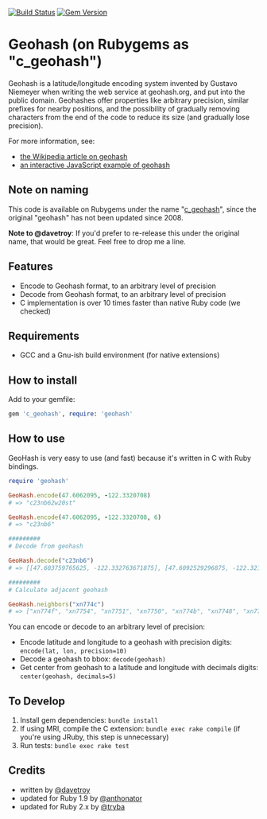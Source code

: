 [![Build Status](https://travis-ci.org/mapzen/geohash.svg?branch=master)](https://travis-ci.org/mapzen/geohash)
[![Gem Version](https://badge.fury.io/rb/c_geohash.svg)](http://badge.fury.io/rb/c_geohash)

# Geohash (on Rubygems as "c_geohash")

Geohash is a latitude/longitude encoding system invented by Gustavo Niemeyer when writing the web service at geohash.org, and put into the public domain. Geohashes offer properties like arbitrary precision, similar prefixes for nearby positions, and the possibility of gradually removing characters from the end of the code to reduce its size (and gradually lose precision).

For more information, see:
* [the Wikipedia article on geohash](http://en.wikipedia.org/wiki/Geohash)
* [an interactive JavaScript example of geohash](http://www.movable-type.co.uk/scripts/geohash.html)

## Note on naming
This code is available on Rubygems under the name "[c_geohash](https://rubygems.org/gems/c_geohash)", since the original "geohash" has not been updated since 2008.

**Note to @davetroy**: If you'd prefer to re-release this under the original name, that would be great. Feel free to drop me a line.

## Features

* Encode to Geohash format, to an arbitrary level of precision
* Decode from Geohash format, to an arbitrary level of precision
* C implementation is over 10 times faster than native Ruby code (we checked)

## Requirements

* GCC and a Gnu-ish build environment (for native extensions)

## How to install

Add to your gemfile:
````ruby
gem 'c_geohash', require: 'geohash'
````

## How to use

GeoHash is very easy to use (and fast) because it's written in C with Ruby bindings.

  ````ruby
  require 'geohash'

GeoHash.encode(47.6062095, -122.3320708)
# => "c23nb62w20st"

GeoHash.encode(47.6062095, -122.3320708, 6)
# => "c23nb6"

#########
# Decode from geohash

GeoHash.decode("c23nb6")
# => [[47.603759765625, -122.332763671875], [47.6092529296875, -122.32177734375]]

#########
# Calculate adjacent geohash

GeoHash.neighbors("xn774c")
# => ["xn774f", "xn7754", "xn7751", "xn7750", "xn774b", "xn7748", "xn7749", "xn774d"]

  ````

You can encode or decode to an arbitrary level of precision:
* Encode latitude and longitude to a geohash with precision digits: `encode(lat, lon, precision=10)`
* Decode a geohash to bbox: `decode(geohash)`
* Get center from geohash to a latitude and longitude with decimals digits: `center(geohash, decimals=5)`

## To Develop

1. Install gem dependencies: `bundle install`
2. If using MRI, compile the C extension: `bundle exec rake compile` (if you're using JRuby, this step is unnecessary)
3. Run tests: `bundle exec rake test`

## Credits
* written by [@davetroy](https://github.com/davetroy)
* updated for Ruby 1.9 by [@anthonator](https://github.com/anthonator)
* updated for Ruby 2.x by [@tryba](https://github.com/tryba)

